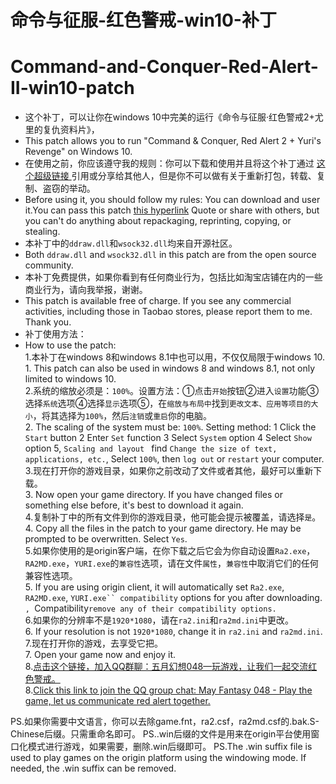 # 命令与征服-红色警戒-win10-补丁<br>
# Command-and-Conquer-Red-Alert-II-win10-patch<br>
* 这个补丁，可以让你在windows 10中完美的运行《命令与征服·红色警戒2+尤里的复仇资料片》，<br>
* This patch allows you to run "Command & Conquer, Red Alert 2 + Yuri's Revenge" on Windows 10.<br>
* 在使用之前，你应该遵守我的规则：你可以下载和使用并且将这个补丁通过 [ 这个超级链接 ](https://github.com/873578156/Command-and-Conquer-Red-Alert-II-win10-patch)引用或分享给其他人，但是你不可以做有关于重新打包，转载、复制、盗窃的举动。<br>
* Before using it, you should follow my rules: You can download and user it.You can pass this patch [this hyperlink](https://github.com/873578156/Command-and-Conquer-Red-Alert-II-win10-patch) Quote or share with others, but you can't do anything about repackaging, reprinting, copying, or stealing. <br>
* 本补丁中的`ddraw.dll`和`wsock32.dll`均来自开源社区。<br>
* Both `ddraw.dll` and `wsock32.dll` in this patch are from the open source community. <br>
* 本补丁免费提供，如果你看到有任何商业行为，包括比如淘宝店铺在内的一些商业行为，请向我举报，谢谢。 <br>
* This patch is available free of charge. If you see any commercial activities, including those in Taobao stores, please report them to me. Thank you. <br>
* 补丁使用方法：<br>
* How to use the patch:<br>
        1.本补丁在windows 8和windows 8.1中也可以用，不仅仅局限于windows 10.<br>
        1. This patch can also be used in windows 8 and windows 8.1, not only limited to windows 10.<br>
                2.系统的缩放必须是：`100%`。设置方法：①点击`开始`按钮②进入`设置`功能③选择`系统`选项④选择`显示`选项⑤，在`缩放与布局中`找到`更改文本、应用等项目的大小`，将其选择为`100%`，然后`注销`或`重启`你的电脑。<br>
                2. The scaling of the system must be: `100%`. Setting method: 1 Click the `Start` button 2 Enter `Set` function 3 Select `System` option 4 Select `Show` option 5, `Scaling and layout ` find `Change the size of text, applications, etc.`, Select `100%`, then `log out` or `restart` your computer. <br>
        3.现在打开你的游戏目录，如果你之前改动了文件或者其他，最好可以重新下载。<br>
        3. Now open your game directory. If you have changed files or something else before, it's best to download it again. <br>
        4.复制补丁中的所有文件到你的游戏目录，他可能会提示被覆盖，请选择`是`。<br>
        4. Copy all the files in the patch to your game directory. He may be prompted to be overwritten. Select `Yes`. <br>
                5.如果你使用的是origin客户端，在你下载之后它会为你自动设置`Ra2.exe`，`RA2MD.exe`，`YURI.exe`的`兼容性`选项，请在文件`属性`，`兼容性`中取消它们的任何兼容性选项。<br>
                5. If you are using origin client, it will automatically set `Ra2.exe`, `RA2MD.exe`, `YURI.exe`` compatibility` options for you after downloading. `, `Compatibility` remove any of their compatibility options. `<br>
        6.如果你的分辨率不是`1920*1080`，请在`ra2.ini`和`ra2md.ini`中更改。<br>
        6. If your resolution is not `1920*1080`, change it in `ra2.ini` and `ra2md.ini`. <br>
        7.现在打开你的游戏，去享受它把。<br>
        7. Open your game now and enjoy it. <br>
        8.[点击这个链接，加入QQ群聊：五月幻想048—玩游戏，让我们一起交流红色警戒。](https://jq.qq.com/?_wv=1027&k=5HiqSxF)<br>
        8.[Click this link to join the QQ group chat: May Fantasy 048 - Play the game, let us communicate red alert together. ](https://jq.qq.com/?_wv=1027&k=5HiqSxF)<br>

PS.如果你需要中文语言，你可以去除game.fnt，ra2.csf，ra2md.csf的.bak.S-Chinese后缀。只需重命名即可。
PS..win后缀的文件是用来在origin平台使用窗口化模式进行游戏，如果需要，删除.win后缀即可。
PS.The .win suffix file is used to play games on the origin platform using the windowing mode. If needed, the .win suffix can be removed.
